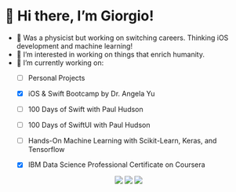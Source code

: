 # 👋 Hi there, I’m Giorgio!
- 👀 Was a physicist but working on switching careers. Thinking iOS development and machine learning!
- :evergreen_tree: I’m interested in working on things that enrich humanity.
- 🔭 I’m currently working on:
	- [ ] Personal Projects
	- [X] iOS & Swift Bootcamp by Dr. Angela Yu
	- [ ] 100 Days of Swift with Paul Hudson
	- [ ] 100 Days of SwiftUI with Paul Hudson
	- [ ] Hands-On Machine Learning with Scikit-Learn, Keras, and Tensorflow
	- [X] IBM Data Science Professional Certificate on Coursera


<p align="center">
<a target="_blank" href="https://www.linkedin.com/in/glat1957/"><img src="https://img.shields.io/badge/-LinkedIn-0077B5?style=for-the-badge&logo=Linkedin&logoColor=white"></img></a>
<a target="_blank" href="mailto:latourgiorgio@gmail.com"><img src="https://img.shields.io/badge/-Gmail-D14836?style=for-the-badge&logo=Gmail&logoColor=white"></img></a>
<a target="_blank" href="https://www.twitter.com/giorgio_latour/"><img src="https://img.shields.io/badge/-Twitter-0077B5?style=for-the-badge&logo=Twitter&logoColor=white"></img></a>
</p>
<!---
achi113s/achi113s is a ✨ special ✨ repository because its `README.md` (this file) appears on your GitHub profile.
You can click the Preview link to take a look at your changes.
--->
